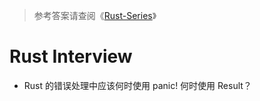 > 参考答案请查阅《[Rust-Series](https://github.com/wx-chevalier/Rust-Series?q=)》

# Rust Interview

- Rust 的错误处理中应该何时使用 panic! 何时使用 Result？
